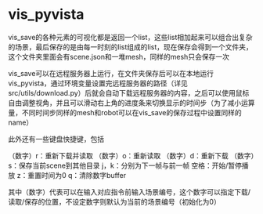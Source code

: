 # vis_pyvista

vis_save的各种元素的可视化都是返回一个list，这些list相加起来可以组合出复杂的场景，最后保存的是由每一时刻的list组成的list，现在保存会得到一个文件夹，这个文件夹里面会有scene.json和一堆mesh，同样的mesh只会保存一次

vis_save可以在远程服务器上运行，在文件夹保存后可以在本地运行vis_pyvista，通过环境变量设置完远程服务器的路径（详见src/utils/download.py）后就会自动下载远程服务器的内容，之后可以使用鼠标自由调整视角，并且可以滑动右上角的进度条来切换显示的时间步（为了减小运算量，不同时间步同样的mesh和robot可以在vis_save的保存过程中设置同样的name）

此外还有一些键盘快捷键，包括

（数字）r：重新下载并读取
（数字）o：重新读取
（数字）d：重新下载
（数字）s：保存当前scene到其他目录
j，k：分别为下一帧与前一帧
空格：开始/暂停播放
z：重置时间为0
q：清除数字buffer

其中（数字）代表可以在输入对应指令前输入场景编号，这个数字可以指定下载/读取/保存的位置，不设定数字则默认为当前的场景编号（初始化为0）
